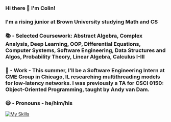 ### Hi there 👋 I'm Colin!

### I'm a rising junior at Brown University studying Math and CS

### 📚 - Selected Coursework: Abstract Algebra, Complex Analysis, Deep Learning, OOP, Differential Equations, Computer Systems, Software Engineering, Data Structures and Algos, Probability Theory, Linear Algebra, Calculus I-III
### 🔭 - Work -  This summer, I'll be a Software Engineering Intern at CME Group in Chicago, IL researching multithreading models for low-latency networks.  I was previously a TA for CSCI 0150: Object-Oriented Programming, taught by Andy van Dam.
### 😄 - Pronouns -  he/him/his

[![My Skills](https://skillicons.dev/icons?i=c,java,js,tensorflow,react,py,bash,linux,git,mongodb,html,css)](https://skillicons.dev)


<!--
**csavage4/csavage4** is a ✨ _special_ ✨ repository because its `README.md` (this file) appears on your GitHub profile.

Here are some ideas to get you started:

- 🔭 I’m currently working on ...
- 🌱 I’m currently learning ...
- 👯 I’m looking to collaborate on ...
- 🤔 I’m looking for help with ...
- 💬 Ask me about ...
- 📫 How to reach me: ...
- 😄 Pronouns: ...
- ⚡ Fun fact: ...
-->
